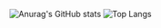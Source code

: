 <!---
asiko007/asiko007 is a ✨ special ✨ repository because its `README.md` (this file) appears on your GitHub profile.
You can click the Preview link to take a look at your changes.
--->

![Anurag's GitHub stats](https://github-readme-stats.vercel.app/api?username=narmatov-asylbek) ![Top Langs](https://github-readme-stats.vercel.app/api/top-langs/?username=narmatov-asylbek)
